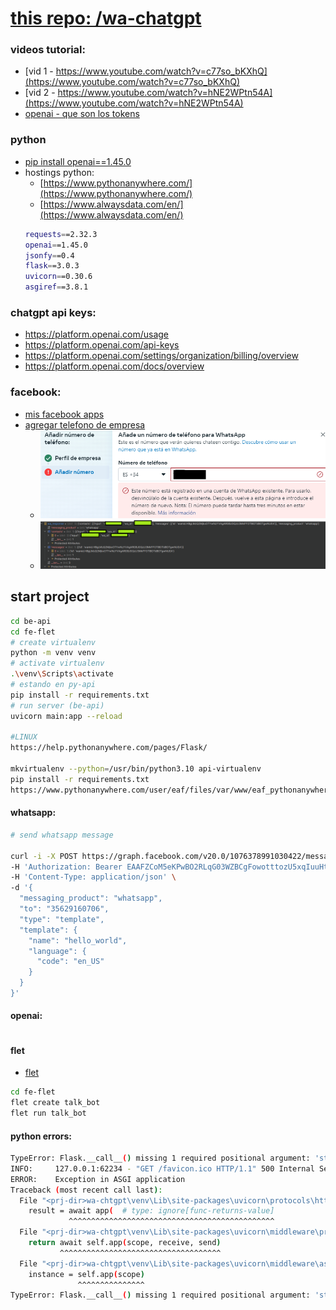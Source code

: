 # [this repo: /wa-chatgpt](https://github.com/eacevedof/prj_python37/tree/master/wa-chtgpt)

### videos tutorial:
- [vid 1 - https://www.youtube.com/watch?v=c77so_bKXhQ](https://www.youtube.com/watch?v=c77so_bKXhQ)
- [vid 2 - https://www.youtube.com/watch?v=hNE2WPtn54A](https://www.youtube.com/watch?v=hNE2WPtn54A)
- [openai - que son los tokens](https://youtu.be/U0yBE-twgnk?t=463)

### python
- [pip install openai==1.45.0](https://github.com/openai/openai-python/tree/main)
- hostings python: 
  - [https://www.pythonanywhere.com/](https://www.pythonanywhere.com/)
  - [https://www.alwaysdata.com/en/](https://www.alwaysdata.com/en/)
  ```sh
  requests==2.32.3
  openai==1.45.0
  jsonfy==0.4
  flask==3.0.3
  uvicorn==0.30.6
  asgiref==3.8.1
  ```

### chatgpt api keys:
- https://platform.openai.com/usage
- https://platform.openai.com/api-keys
- https://platform.openai.com/settings/organization/billing/overview
- https://platform.openai.com/docs/overview

### facebook:
- [mis facebook apps](https://developers.facebook.com/apps/)
- [agregar telefono de empresa](https://business.facebook.com/latest/whatsapp_manager/phone_numbers/)
  - ![fb-error](./readme/images/fb-wa-enterprise.png)
  - ![fb-response](./readme/images/fb-wa-response.png)

## start project
```sh
cd be-api
cd fe-flet
# create virtualenv
python -m venv venv
# activate virtualenv
.\venv\Scripts\activate
# estando en py-api
pip install -r requirements.txt
# run server (be-api)
uvicorn main:app --reload

#LINUX
https://help.pythonanywhere.com/pages/Flask/

mkvirtualenv --python=/usr/bin/python3.10 api-virtualenv
pip install -r requirements.txt
https://www.pythonanywhere.com/user/eaf/files/var/www/eaf_pythonanywhere_com_wsgi.py?edit
```

#### whatsapp:
```sh
# send whatsapp message

curl -i -X POST https://graph.facebook.com/v20.0/1076378991030422/messages \
-H 'Authorization: Bearer EAAFZCoM5eKPwBO2RLqG03WZBCgFowotttozU5xqIuuHtHumttbUmGxTLfX4yH0wrM05crm6iqZARNrZCbsh5yINtMZA1rrdfSTQJEZBJUPzVmJrlZAcnMBX5ysp3eb5Guc4Wn7WqzZCgHV8mNTlpJabQRROxCKfpflfxi5ji4PqteKXRfWVts5de2qvPqHkoSLp47N95NmX4TPdMw9iZCbxopUu12MMJhaFDZBr8kZD' \
-H 'Content-Type: application/json' \
-d '{
  "messaging_product": "whatsapp",
  "to": "35629160706",
  "type": "template",
  "template": {
    "name": "hello_world",
    "language": {
      "code": "en_US"
    }
  }
}'

```

#### openai:
```sh

```

#### flet
- [flet](https://flet.dev/docs/getting-started/create-flet-app)
```sh
cd fe-flet
flet create talk_bot
flet run talk_bot
```

#### python errors:
```sh
TypeError: Flask.__call__() missing 1 required positional argument: 'start_response'
INFO:     127.0.0.1:62234 - "GET /favicon.ico HTTP/1.1" 500 Internal Server Error
ERROR:    Exception in ASGI application
Traceback (most recent call last):
  File "<prj-dir>wa-chtgpt\venv\Lib\site-packages\uvicorn\protocols\http\h11_impl.py", line 406, in run_asgi
    result = await app(  # type: ignore[func-returns-value]
             ^^^^^^^^^^^^^^^^^^^^^^^^^^^^^^^^^^^^^^^^^^^^^^
  File "<prj-dir>wa-chtgpt\venv\Lib\site-packages\uvicorn\middleware\proxy_headers.py", line 70, in __call__
    return await self.app(scope, receive, send)
           ^^^^^^^^^^^^^^^^^^^^^^^^^^^^^^^^^^^^
  File "<prj-dir>wa-chtgpt\venv\Lib\site-packages\uvicorn\middleware\asgi2.py", line 14, in __call__
    instance = self.app(scope)
               ^^^^^^^^^^^^^^^
TypeError: Flask.__call__() missing 1 required positional argument: 'start_response'
```